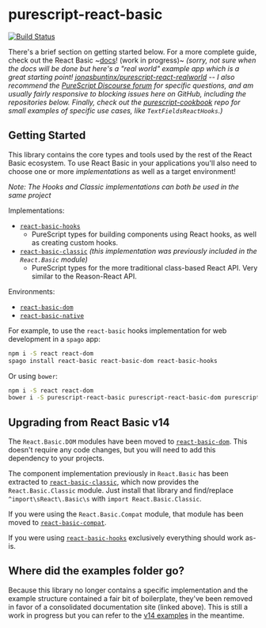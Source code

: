 # purescript-react-basic

[![Build Status](https://travis-ci.org/lumihq/purescript-react-basic.svg?branch=main)](https://travis-ci.org/lumihq/purescript-react-basic)

There's a brief section on getting started below. For a more complete guide, check out the React Basic ~[docs](https://react-basic-starter.github.io/)! (work in progress)~ _(sorry, not sure when the docs will be done but here's a "real world" example app which is a great starting point! [jonasbuntinx/purescript-react-realworld](https://github.com/jonasbuntinx/purescript-react-realworld) -- I also recommend the [PureScript Discourse forum](https://discourse.purescript.org/search?q=react-basic) for specific questions, and am usually fairly responsive to blocking issues here on GitHub, including the repositories below. Finally, check out the [purescript-cookbook](https://github.com/JordanMartinez/purescript-cookbook/tree/master/recipes) repo for small examples of specific use cases, like `TextFieldsReactHooks`.)_

## Getting Started

This library contains the core types and tools used by the rest of the React Basic ecosystem. To use React Basic in your applications you'll also need to choose one or more _implementations_ as well as a target environment!

_Note: The Hooks and Classic implementations can both be used in the same project_

Implementations:

- [`react-basic-hooks`](https://github.com/spicydonuts/purescript-react-basic-hooks)
  - PureScript types for building components using React hooks, as well as creating custom hooks.
- [`react-basic-classic`](https://github.com/lumihq/purescript-react-basic-classic) _(this implementation was previously included in the `React.Basic` module)_
  - PureScript types for the more traditional class-based React API. Very similar to the Reason-React API.

Environments:

- [`react-basic-dom`](https://github.com/lumihq/purescript-react-basic-dom)
- [`react-basic-native`](https://github.com/f-f/purescript-react-basic-native)

For example, to use the `react-basic` hooks implementation for web development in a `spago` app:

```sh
npm i -S react react-dom
spago install react-basic react-basic-dom react-basic-hooks
```

Or using `bower`:

```sh
npm i -S react react-dom
bower i -S purescript-react-basic purescript-react-basic-dom purescript-react-basic-hooks
```

## Upgrading from React Basic v14

The `React.Basic.DOM` modules have been moved to [`react-basic-dom`](https://github.com/lumihq/purescript-react-basic-dom). This doesn't require any code changes, but you will need to add this dependency to your projects.

The component implementation previously in `React.Basic` has been extracted to [`react-basic-classic`](https://github.com/lumihq/purescript-react-basic-classic), which now provides the `React.Basic.Classic` module. Just install that library and find/replace `^import\sReact\.Basic\s` with `import React.Basic.Classic`.

If you were using the `React.Basic.Compat` module, that module has been moved to [`react-basic-compat`](https://github.com/lumihq/purescript-react-basic-compat).

If you were using [`react-basic-hooks`](https://github.com/spicydonuts/purescript-react-basic-hooks) exclusively everything should work as-is.

## Where did the examples folder go?

Because this library no longer contains a specific implementation and the example structure contained a fair bit of boilerplate, they've been removed in favor of a consolidated documentation site (linked above). This is still a work in progress but you can refer to the [v14 examples](https://github.com/lumihq/purescript-react-basic/tree/v14.0.0/examples) in the meantime.
